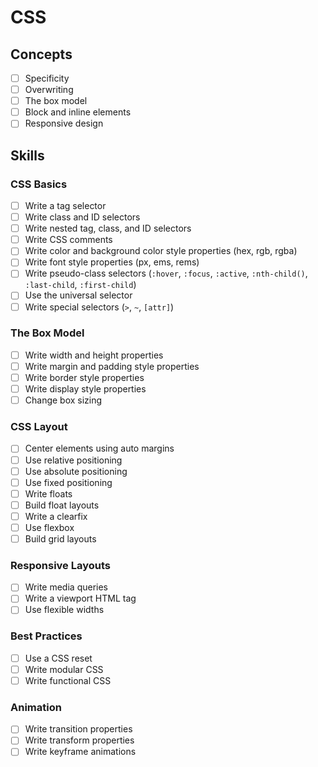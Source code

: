 # CSS

## Concepts

- [ ] Specificity
- [ ] Overwriting
- [ ] The box model
- [ ] Block and inline elements
- [ ] Responsive design

## Skills

### CSS Basics

- [ ] Write a tag selector
- [ ] Write class and ID selectors
- [ ] Write nested tag, class, and ID selectors
- [ ] Write CSS comments
- [ ] Write color and background color style properties (hex, rgb, rgba)
- [ ] Write font style properties (px, ems, rems)
- [ ] Write pseudo-class selectors (`:hover`, `:focus`, `:active`, `:nth-child()`, `:last-child`, `:first-child`)
- [ ] Use the universal selector
- [ ] Write special selectors (`>`, `~`, `[attr]`)

### The Box Model

- [ ] Write width and height properties
- [ ] Write margin and padding style properties
- [ ] Write border style properties
- [ ] Write display style properties
- [ ] Change box sizing

### CSS Layout

- [ ] Center elements using auto margins
- [ ] Use relative positioning
- [ ] Use absolute positioning
- [ ] Use fixed positioning
- [ ] Write floats
- [ ] Build float layouts
- [ ] Write a clearfix
- [ ] Use flexbox
- [ ] Build grid layouts

### Responsive Layouts

- [ ] Write media queries
- [ ] Write a viewport HTML tag
- [ ] Use flexible widths

### Best Practices

- [ ] Use a CSS reset
- [ ] Write modular CSS
- [ ] Write functional CSS

### Animation

- [ ] Write transition properties
- [ ] Write transform properties
- [ ] Write keyframe animations
